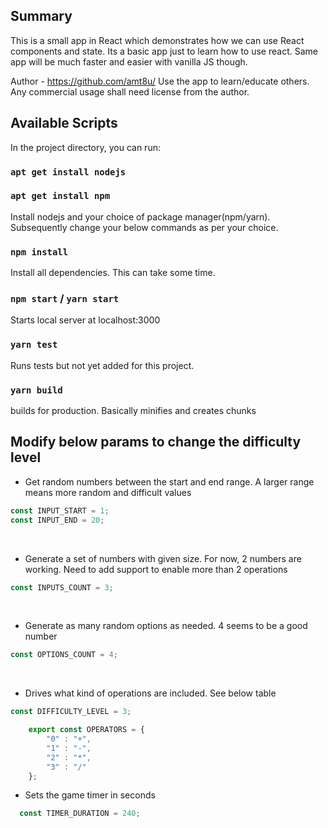 

## Summary

This is a small app in React which demonstrates how we can use React components and state. Its a basic app just to learn how to use react. Same app will be much faster and easier with vanilla JS though.

Author - https://github.com/amt8u/ 
Use the app to learn/educate others. Any commercial usage shall need license from the author.

## Available Scripts

In the project directory, you can run:

### `apt get install nodejs`

### `apt get install npm`

Install nodejs and your choice of package manager(npm/yarn). Subsequently change your below commands as per your choice.

### `npm install`

Install all dependencies. This can take some time.

### `npm start` / `yarn start`

Starts local server at localhost:3000

### `yarn test`

Runs tests but not yet added for this project.

### `yarn build`

builds for production. Basically minifies and creates chunks


## Modify below params to change the difficulty level

* Get random numbers between the start and end range. A larger range means more random and difficult values

```js
const INPUT_START = 1;
const INPUT_END = 20;
```
<br/>

* Generate a set of numbers with given size. For now, 2 numbers are working. Need to add support to enable more than 2 operations

```js
const INPUTS_COUNT = 3;
```
<br/>

* Generate as many random options as needed. 4 seems to be a good number

```js
const OPTIONS_COUNT = 4;
```
<br/>

* Drives what kind of operations are included. See below table
```js
const DIFFICULTY_LEVEL = 3;
```

```js
    export const OPERATORS = {
        "0" : "+",
        "1" : "-",
        "2" : "*",
        "3" : "/"
    };
```
* Sets the game timer in seconds
```js
  const TIMER_DURATION = 240;
```
